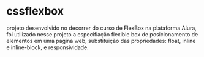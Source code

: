 # cssflexbox

projeto desenvolvido no decorrer do curso de FlexBox na plataforma Alura, foi utilizado nesse projeto a especifiação flexible box de posicionamento de elementos em uma página web, substituição das propriedades: float, inline e inline-block, e responsividade.
